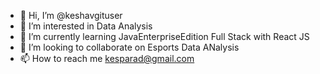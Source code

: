 - 👋 Hi, I’m @keshavgituser
- 👀 I’m interested in Data Analysis
- 🌱 I’m currently learning JavaEnterpriseEdition Full Stack  with React JS
- 💞️ I’m looking to collaborate on Esports Data ANalysis
- 📫 How to reach me kesparad@gmail.com

<!---
keshavgituser/keshavgituser is a ✨ special ✨ repository because its `README.md` (this file) appears on your GitHub profile.
You can click the Preview link to take a look at your changes.
--->
